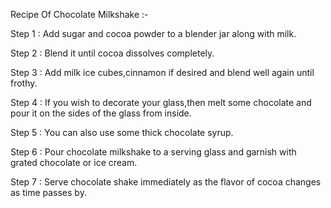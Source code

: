Recipe Of Chocolate Milkshake :-

Step 1 : Add sugar and cocoa powder to a blender jar along with milk.

Step 2 : Blend it until cocoa dissolves completely.

Step 3 : Add milk ice cubes,cinnamon if desired and blend well again until frothy. 

Step 4 : If you wish to decorate your glass,then melt some chocolate and pour it on the sides of the glass from inside.

Step 5 : You can also use some thick chocolate syrup.

Step 6 : Pour chocolate milkshake to a serving glass and garnish with grated chocolate or ice cream.

Step 7 : Serve chocolate shake immediately as the flavor of cocoa changes as time passes by.